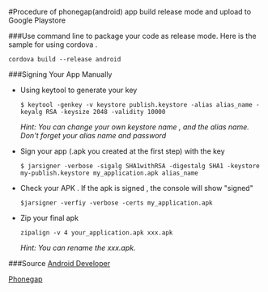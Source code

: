 #Procedure of phonegap(android) app build release mode and upload to Google Playstore

###Use command line to package your code as release mode. Here is the sample for using cordova .
    
    cordova build --release android
###Signing Your App Manually
  - Using keytool to generate your key

    ```$ keytool -genkey -v keystore publish.keystore -alias alias_name -keyalg RSA -keysize 2048 -validity 10000```
  
     _Hint: You can change your own keystore name , and the alias name. Don't forget your alias name and password_
  
  - Sign your app (.apk you created at the first step) with the key
  
    ```$ jarsigner -verbose -sigalg SHA1withRSA -digestalg SHA1 -keystore my-publish.keystore my_application.apk alias_name```
    
  - Check your APK . If the apk is signed , the console will show "signed"
    
    ```$jarsigner -verfiy -verbose -certs my_application.apk```
    
  - Zip your final apk 
  
    ```zipalign -v 4 your_application.apk xxx.apk``` 
    
    _Hint: You can rename the xxx.apk._
    

###Source
[Android Developer](developer.android.com/intl/zh-tw/tools/publishing/app-signing.html)

[Phonegap](https://cordova.apache.org)

